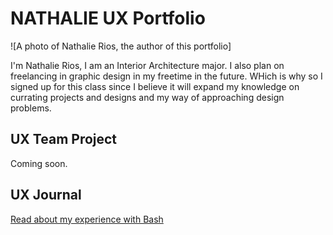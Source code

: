 # NATHALIE UX Portfolio

![A photo of Nathalie Rios, the author of this portfolio]

I'm Nathalie Rios, I am an Interior Architecture major. I also plan on freelancing in graphic design in my freetime in the future. WHich is why so I signed up for this class since I believe it will expand my knowledge on currating projects and designs and my way of approaching design problems.    
## UX Team Project

Coming soon.

## UX Journal

[Read about my experience with Bash](j01/)
